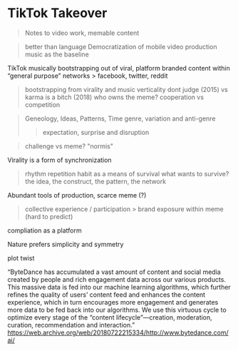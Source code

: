 # TikTok Takeover
> Notes to video work, memable content

> better than language
> Democratization of mobile video production
> music as the baseline

TikTok musically bootstrapping out of viral, platform branded content within “general purpose” networks > facebook, twitter, reddit 

> bootstrapping from virality and music verticality 
> dont judge (2015) vs karma is a bitch (2018)
> who owns the meme?
> cooperation vs competition

> Geneology, Ideas, Patterns, Time
> genre, variation and anti-genre
>>expectation, surprise and disruption
 
> challenge vs meme?
> "normis"

Virality is a form of synchronization
> rhythm
> repetition
> habit
> as a means of survival
> what wants to survive?
> the idea, the construct, the pattern, the network



Abundant tools of production, scarce meme (?)
 > collective experience / participation > brand exposure within meme (hard to predict)

compliation as a platform


Nature prefers simplicity and symmetry 


plot twist


“ByteDance has accumulated a vast amount of content and social media created by people and rich engagement data across our various products. This massive data is fed into our machine learning algorithms, which further refines the quality of users’ content feed and enhances the content experience, which in turn encourages more engagement and generates more data to be fed back into our algorithms. We use this virtuous cycle to optimize every stage of the “content lifecycle”—creation, moderation, curation, recommendation and interaction.”
https://web.archive.org/web/20180722215334/http://www.bytedance.com/ai/